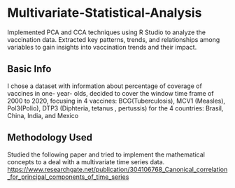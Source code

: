 # Multivariate-Statistical-Analysis
Implemented PCA and CCA techniques using R Studio to analyze the vaccination data. Extracted key patterns, trends, and relationships among variables to gain insights into vaccination trends and their impact.

## Basic Info 
I chose a dataset with information about percentage of coverage of vaccines in one- year- olds, decided to cover the window time frame of 2000 to 2020, focusing in 4 vaccines: BCG(Tuberculosis), MCV1 (Measles), Pol3(Polio), DTP3 (Diphteria, tetanus , pertussis) for the 4 countries: Brasil, China, India, and  Mexico 

## Methodology Used
Studied the following paper and tried to implement the mathematical concepts to a deal with a multivariate time series data.
https://www.researchgate.net/publication/304106768_Canonical_correlation_for_principal_components_of_time_series
